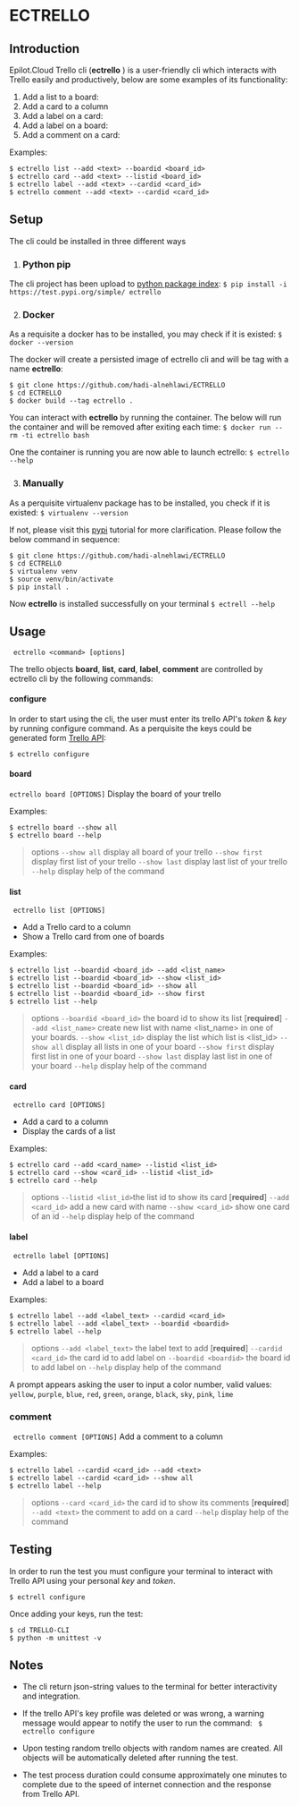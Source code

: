 # ECTRELLO

## Introduction
Epilot.Cloud Trello cli  (**ectrello** )  is a user-friendly cli which interacts with Trello easily and productively, below are some examples of its functionality:
1. Add a list to a board:
2. Add a  card to a column
3. Add a  label on a card:
4. Add a  label on a board:
5. Add a comment on a card:

Examples:
```
$ ectrello list --add <text> --boardid <board_id>
$ ectrello card --add <text> --listid <board_id>
$ ectrello label --add <text> --cardid <card_id>
$ ectrello comment --add <text> --cardid <card_id>
```


## Setup
The cli could be installed in three different ways

1. ###  Python pip

The cli project has been upload to [python package index](https://test.pypi.org/project/ectrello/):
`$ pip install -i https://test.pypi.org/simple/ ectrello`


2. ### Docker

As a requisite a docker has to be installed, you may check if it is existed:
`$ docker --version`

The docker will create a persisted image of ectrello cli and will be tag with a name **ectrello**:
```
$ git clone https://github.com/hadi-alnehlawi/ECTRELLO
$ cd ECTRELLO
$ docker build --tag ectrello .
```

You can interact with **ectrello** by running the container. The below will run the container and will be removed after exiting each time:
`$ docker run --rm -ti ectrello bash`

One the container is running you are now able to launch ectrello:
`$ ectrello --help`

3. ### Manually
As a perquisite virtualenv package has to be installed, you check if it is existed:
`$ virtualenv --version`

If not, please visit this [pypi](https://packaging.python.org/guides/installing-using-pip-and-virtual-environments/) tutorial for more clarification. Please follow the below command in sequence:
```
$ git clone https://github.com/hadi-alnehlawi/ECTRELLO
$ cd ECTRELLO
$ virtualenv venv
$ source venv/bin/activate
$ pip install .
```
Now **ectrello** is  installed successfully on your terminal
`$ ectrell --help`

## Usage
` ectrello <command> [options]`

The trello objects  **board**, **list**, **card**, **label**, **comment**   are controlled by ectrello cli by the following commands:

#### configure
In order to start using the cli, the user must enter its trello API's *token* & *key* by running configure command. As a perquisite the keys  could be generated  form [Trello API](https://trello.com/app-key):

`$ ectrello configure`

####  board
`ectrello board [OPTIONS]`
 Display the board of your trello

 Examples:
 ```
 $ ectrello board --show all
 $ ectrello board --help
 ```
 >options
`--show all`  display all board of your trello
`--show first` display first list of your trello
`--show last`  display last list of your trello
`--help` display help of the command




####  list

` ectrello list [OPTIONS]`
- Add a Trello card to a column
- Show a Trello card from one of boards

Examples:

 ```
$ ectrello list --boardid <board_id> --add <list_name>
$ ectrello list --boardid <board_id> --show <list_id>
$ ectrello list --boardid <board_id> --show all
$ ectrello list --boardid <board_id> --show first
$ ectrello list --help
 ```

>options
> `--boardid <board_id>` 	the board id to show its list  [**required**]
>`--add <list_name>` 	create new list with name <list_name> in one of your boards.
>`--show <list_id>` 		display the list which list is <list_id>
>`--show all` 					display all lists in one of your board
>`--show first`  			display first list in one of your board
>`--show last`			    display last list in one of your board
>`--help` display help of the command

#### card

` ectrello card [OPTIONS]`
- Add a card to a column
- Display the cards of a list


Examples:

 ```
$ ectrello card --add <card_name> --listid <list_id>
$ ectrello card --show <card_id> --listid <list_id>
$ ectrello card --help
 ```
>options
> `--listid <list_id>`the list id to show its card  [**required**]
>`--add <card_id>` 	add a new card with name
>`--show <card_id>` 	show one card of an id
>`--help` display help of the command

#### label

` ectrello label [OPTIONS]`
- Add a label to a card
- Add a label to a board

Examples:

 ```
$ ectrello label --add <label_text> --cardid <card_id>
$ ectrello label --add <label_text> --boardid <boardid>
$ ectrello label --help
 ```

>options
> `--add <label_text>` the label text to add [**required**]
>`--cardid <card_id>` 	the card id to add label on
>`--boardid <boardid>` the board id to add label on
>`--help` display help of the command

A  prompt appears asking the user to input a color number, valid values: `yellow`, `purple`, `blue`, `red`, `green`, `orange`, `black`, `sky`, `pink`, `lime`




### comment

` ectrello comment [OPTIONS]`
Add a comment to a column

Examples:

 ```
$ ectrello label --cardid <card_id> --add <text>
$ ectrello label --cardid <card_id> --show all
$ ectrello label --help
 ```

>options
> `--card <card_id>` the card id to show its comments [**required**]
>`--add <text>` 	the comment to add on a card
>`--help` display help of the command

## Testing
In order to run the test you must configure your terminal to interact with Trello API using  your personal *key* and *token*.

`$ ectrell configure`

Once adding your keys, run the test:
```
$ cd TRELLO-CLI
$ python -m unittest -v
```

## Notes
- The cli return json-string values to the terminal for better interactivity and integration.
- If the trello API's key profile was deleted or was wrong, a warning message would appear to notify the user to run the command: ` $ ectrello configure`

- Upon testing random trello objects with random names are created. All objects will be automatically deleted after running the test.
- The test process duration could consume approximately one minutes to complete due to the speed of internet connection and the response from Trello API.
